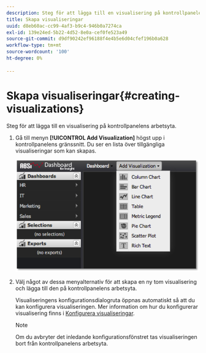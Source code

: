 ```yaml
---
description: Steg för att lägga till en visualisering på kontrollpanelens arbetsyta.
title: Skapa visualiseringar
uuid: d8eb60ac-cc99-4af3-b9c4-946b0a7274ca
exl-id: 139e24ed-5b22-4d52-8e0a-cef0fe523a49
source-git-commit: d9df90242ef96188f4e4b5e6d04cfef196b0a628
workflow-type: tm+mt
source-wordcount: '100'
ht-degree: 0%

---
```


# Skapa visualiseringar{#creating-visualizations}

Steg för att lägga till en visualisering på kontrollpanelens arbetsyta.

1. Gå till menyn **[!UICONTROL Add Visualization]** högst upp i kontrollpanelens gränssnitt. Du ser en lista över tillgängliga visualiseringar som kan skapas.

   ![](assets/create_visualization1.png)

1. Välj något av dessa menyalternativ för att skapa en ny tom visualisering och lägga till den på kontrollpanelens arbetsyta.

   Visualiseringens konfigurationsdialogruta öppnas automatiskt så att du kan konfigurera visualiseringen. Mer information om hur du konfigurerar visualisering finns i [Konfigurera visualiseringar](../../../home/c-adobe-data-workbench-dashboard/c-visualizations/c-configuring-visualizations.md#concept-edc3c7270ffe429c9aab8ceca429b570).

   >[!NOTE]
   >
   >Om du avbryter det inledande konfigurationsfönstret tas visualiseringen bort från kontrollpanelens arbetsyta.
